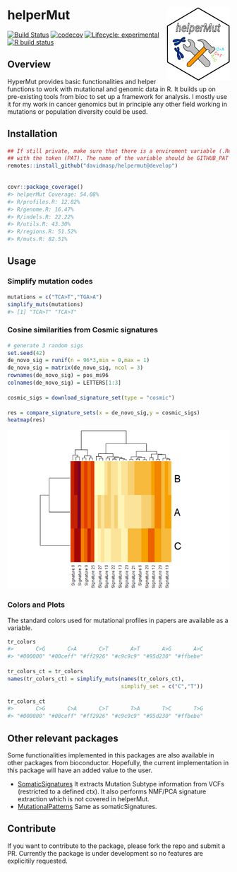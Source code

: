 
<!-- README.md is generated from README.Rmd. Please edit that file -->

# helperMut <a href=''><img src='helperMut.png' align="right" height="165" /></a>

<!-- badges: start -->

[![Build
Status](https://travis-ci.com/davidmasp/helperMut.svg?branch=develop)](https://travis-ci.com/davidmasp/helperMut)
[![codecov](https://codecov.io/gh/davidmasp/helperMut/branch/develop/graph/badge.svg?token=9jkMksb2mk)](https://codecov.io/gh/davidmasp/helperMut)
[![Lifecycle:
experimental](https://img.shields.io/badge/lifecycle-experimental-orange.svg)](https://www.tidyverse.org/lifecycle/#experimental)
[![R build
status](https://github.com/davidmasp/helperMut/workflows/R-CMD-check/badge.svg)](https://github.com/davidmasp/helperMut/actions)
<!-- badges: end -->

## Overview

HyperMut provides basic functionalities and helper functions to work
with mutational and genomic data in R. It builds up on pre-existing
tools from bioc to set up a framework for analysis. I mostly use it for
my work in cancer genomics but in principle any other field working in
mutations or population diversity could be used.

## Installation

``` r
## If still private, make sure that there is a enviroment variable (.Renviron)
## with the token (PAT). The name of the variable should be GITHUB_PAT
remotes::install_github("davidmasp/helpermut@develop")
```

``` r

covr::package_coverage()
#> helperMut Coverage: 54.08%
#> R/profiles.R: 12.82%
#> R/genome.R: 16.47%
#> R/indels.R: 22.22%
#> R/utils.R: 43.30%
#> R/regions.R: 51.52%
#> R/muts.R: 82.51%
```

## Usage

### Simplify mutation codes

``` r
mutations = c("TCA>T","TGA>A")
simplify_muts(mutations)
#> [1] "TCA>T" "TCA>T"
```

### Cosine similarities from Cosmic signatures

``` r
# generate 3 random sigs
set.seed(42)
de_novo_sig = runif(n = 96*3,min = 0,max = 1)
de_novo_sig = matrix(de_novo_sig, ncol = 3)
rownames(de_novo_sig) = pos_ms96
colnames(de_novo_sig) = LETTERS[1:3]

cosmic_sigs = download_signature_set(type = "cosmic")

res = compare_signature_sets(x = de_novo_sig,y = cosmic_sigs)
heatmap(res)
```

![](README-unnamed-chunk-3-1.png)<!-- -->

### Colors and Plots

The standard colors used for mutational profiles in papers are available
as a variable.

``` r
tr_colors
#>       C>G       C>A       C>T       A>T       A>G       A>C 
#> "#000000" "#00ceff" "#ff2926" "#c9c9c9" "#95d230" "#ffbebe"

tr_colors_ct = tr_colors
names(tr_colors_ct) = simplify_muts(names(tr_colors_ct),
                                    simplify_set = c("C","T"))

tr_colors_ct
#>       C>G       C>A       C>T       T>A       T>C       T>G 
#> "#000000" "#00ceff" "#ff2926" "#c9c9c9" "#95d230" "#ffbebe"
```

## Other relevant packages

Some functionalities implemented in this packages are also available in
other packages from bioconductor. Hopefully, the current implementation
in this package will have an added value to the user.

  - [SomaticSignatures](http://bioconductor.org/packages/release/bioc/html/SomaticSignatures.html)
    It extracts Mutation Subtype information from VCFs (restricted to a
    defined ctx). It also performs NMF/PCA signature extraction which is
    not covered in helperMut.
  - [MutationalPatterns](http://bioconductor.org/packages/release/bioc/html/MutationalPatterns.html)
    Same as somaticSignatures.

## Contribute

If you want to contribute to the package, please fork the repo and
submit a PR. Currently the package is under development so no features
are explicitily requested.

